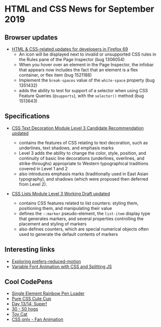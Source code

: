 # HTML and CSS News for September 2019

## Browser updates

- [HTML & CSS-related updates for developers in Firefox 69](https://developer.mozilla.org/en-US/docs/Mozilla/Firefox/Releases/69)
    + An icon will be displayed next to invalid or unsupported CSS rules in the Rules pane of the Page Inspector (bug 1306054)
    + When you hover over an element in the Page Inspector, the infobar that appears now includes the fact that an element is a flex container, or flex item (bug 1521188)
    + Implement the `break-spaces` value of the `white-space` property (bug 1351432)
    + adds the ability to test for support of a selector when using CSS Feature Queries (`@supports`), with the `selector()` method (bug 1513643)

## Specifications

- [CSS Text Decoration Module Level 3 Candidate Recommendation updated](https://www.w3.org/TR/css-text-decor-3/)
    + contains the features of CSS relating to text decoration, such as underlines, text shadows, and emphasis marks
    + Level 3 adds the ability to change the color, style, position, and continuity of basic line decorations (underlines, overlines, and strike-throughs) appropriate to Western typographical traditions covered in Level 1 and 2
    +   also introduces emphasis marks (traditionally used in East Asian typography), and shadows (which were proposed then deferred from Level 2).

- [CSS Lists Module Level 3 Working Draft updated](https://www.w3.org/TR/css-lists-3/)
    + contains CSS features related to list counters: styling them, positioning them, and manipulating their value
    + defines the `::marker` pseudo-element, the `list-item` display type that generates markers, and several properties controlling the placement and styling of markers
    + also defines counters, which are special numerical objects often used to generate the default contents of markers

## Interesting links

- [Exploring prefers-reduced-motion](https://www.phpied.com/exploring-prefers-reduced-motion/)
- [Variable Font Animation with CSS and Splitting JS](https://css-irl.info/variable-font-animation-with-css-and-splitting-js/)

## Cool CodePens

- [Single Element Rainbow Pen Loader](https://codepen.io/dariocorsi/pen/XvjrEN)
- [Pure CSS Cute Cup](https://codepen.io/keirafoxy/pen/JgdBVW)
- [Day 13/14: Super!](https://codepen.io/dustybutton/pen/ydZdvr)
- [30 - 50 hogs](https://codepen.io/cassie-codes/pen/MNrPza)
- [Toy Cat](https://codepen.io/thewizardjs/pen/VoMMex)
- [CSS only - Fan Animation](https://codepen.io/mrlaseptima/pen/vYBGebX)